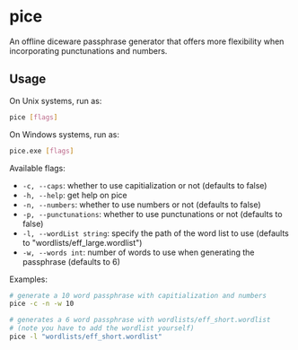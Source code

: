 # pice

An offline diceware passphrase generator that offers more flexibility when incorporating
punctunations and numbers.

## Usage

On Unix systems, run as:

```bash
pice [flags]
```

On Windows systems, run as:

```bash
pice.exe [flags]
```

Available flags:

- `-c, --caps`: whether to use capitialization or not (defaults to false)
- `-h, --help`: get help on pice
- `-n, --numbers`: whether to use numbers or not (defaults to false)
- `-p, --punctunations`: whether to use punctunations or not (defaults to false)
- `-l, --wordList string`: specify the path of the word list to use (defaults to
  "wordlists/eff_large.wordlist")
- `-w, --words int`: number of words to use when generating the passphrase (defaults to 6)


Examples:

```bash
# generate a 10 word passphrase with capitialization and numbers
pice -c -n -w 10

# generates a 6 word passphrase with wordlists/eff_short.wordlist
# (note you have to add the wordlist yourself)
pice -l "wordlists/eff_short.wordlist"
```
